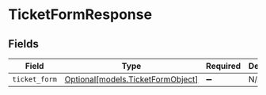 # TicketFormResponse


## Fields

| Field                                                              | Type                                                               | Required                                                           | Description                                                        |
| ------------------------------------------------------------------ | ------------------------------------------------------------------ | ------------------------------------------------------------------ | ------------------------------------------------------------------ |
| `ticket_form`                                                      | [Optional[models.TicketFormObject]](../models/ticketformobject.md) | :heavy_minus_sign:                                                 | N/A                                                                |